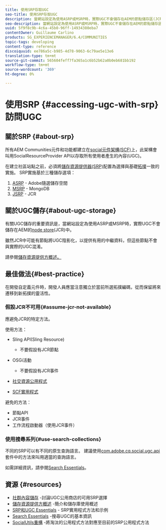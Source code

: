 ```yaml
---
title: 使用SRP存取UGC
seo-title: 使用SRP存取UGC
description: 當網站設定為使用ASRP或MSRP時，實際UGC不會儲存在AEM的節點儲存區(JCR)中
seo-description: 當網站設定為使用ASRP或MSRP時，實際UGC不會儲存在AEM的節點儲存區(JCR)中
uuid: 5f9f8c9b-4c6a-45b0-96ff-14934380eba7
contentOwner: Guillaume Carlino
products: SG_EXPERIENCEMANAGER/6.4/COMMUNITIES
topic-tags: developing
content-type: reference
discoiquuid: ee786a5c-b985-4d78-9063-6c79ae5e13e6
translation-type: tm+mt
source-git-commit: 565604feff7fa365a1c6b52b62a0b0eb681bb192
workflow-type: tm+mt
source-wordcount: '369'
ht-degree: 0%

---
```



# 使用SRP {#accessing-ugc-with-srp}訪問UGC

## 關於SRP {#about-srp}

所有AEM Communities元件和功能都建立在[social元件架構(SCF)](scf.md)上，此架構會叫用SocialResourceProvider API以存取所有使用者產生的內容(UGC)。

在建立社區站點之前，必須將[儲存資源提供器(SRP)](working-with-srp.md)配置為選擇與基礎[拓撲](topologies.md)一致的實施。 SRP實施基於三種儲存選項：

1. [ASRP](asrp.md)  - Adobe隨選儲存空間
2. [MSRP](msrp.md) - MongoDB
3. [JSRP](jsrp.md) - JCR

## 關於UGC儲存{#about-ugc-storage}

有關UGC儲存的重要資訊是，當網站設定為使用ASRP或MSRP時，實際UGC不會儲存在AEM的[node store](../../help/sites-deploying/data-store-config.md)(JCR)中。

雖然JCR中可能有節點將UGC陰影化，以提供有用的中繼資料，但這些節點不會與實際的UGC混淆。

請參閱[儲存資源提供方概述。](srp.md)

## 最佳做法{#best-practice}

在開發自定義元件時，開發人員應當注意獨立於當前所選拓撲編碼，從而保留將來遷移到新拓撲的靈活性。

### 假設JCR不可用{#assume-jcr-not-available}

應避免JCR的特定方法。

使用方法：

* Sling API(Sling Resource)
   * 不要假設有JCR節點

* OSGi活動
   * 不要假設有JCR事件

* [社交資源公用程式](socialutils.md#socialresourceutilities-package)
* [SCF實用程式](socialutils.md#scfutilities-package)

避免的方法：

* 節點API
* JCR事件
* 工作流程啟動器（使用JCR事件）

### 使用搜尋系列{#use-search-collections}

不同的SRP可以有不同的原生查詢語言。 建議使用[com.adobe.cq.social.ugc.api](https://helpx.adobe.com/experience-manager/6-4/sites/developing/using/reference-materials/javadoc/com/adobe/cq/social/ugc/api/package-summary.html)套件中的方法來叫用適當的查詢語言。

如需詳細資訊，請參閱[Search Essentials](search-implementation.md)。

## 資源 {#resources}

* [社群內容儲存](working-with-srp.md) -討論UGC公用商店的可用SRP選擇
* [儲存資源提供方概述](srp.md) -簡介和儲存庫使用概述
* [SRP和UGC Essentials](srp-and-ugc.md)  - SRP實用程式方法和示例
* [Search Essentials](search-implementation.md) -搜尋UGC的基本資訊
* [SocialUtils重構](socialutils.md) -將淘汰的公用程式方法對應至目前的SRP公用程式方法
